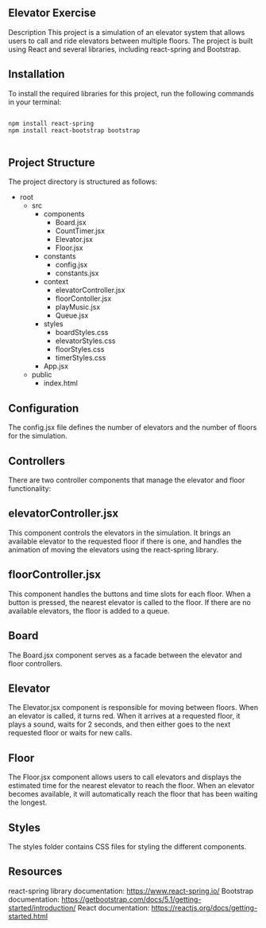 ## Elevator Exercise
Description
This project is a simulation of an elevator system that allows users to call and ride elevators between multiple floors. The project is built using React and several libraries, including react-spring and Bootstrap.

## Installation
To install the required libraries for this project, run the following commands in your terminal:
<pre>
<code>
npm install react-spring
npm install react-bootstrap bootstrap
</code>
</pre>

## Project Structure
The project directory is structured as follows:

- root
  - src
    - components
      - Board.jsx
      - CountTimer.jsx
      - Elevator.jsx
      - Floor.jsx
    - constants
      - config.jsx
      - constants.jsx
    - context
      - elevatorController.jsx
      - floorContoller.jsx
      - playMusic.jsx
      - Queue.jsx
    - styles
      - boardStyles.css
      - elevatorStyles.css
      - floorStyles.css
      - timerStyles.css
    - App.jsx
  - public
    - index.html

## Configuration
The config.jsx file defines the number of elevators and the number of floors for the simulation.

## Controllers
There are two controller components that manage the elevator and floor functionality:

## elevatorController.jsx
This component controls the elevators in the simulation. It brings an available elevator to the requested floor if there is one, and handles the animation of moving the elevators using the react-spring library.

## floorController.jsx
This component handles the buttons and time slots for each floor. When a button is pressed, the nearest elevator is called to the floor. If there are no available elevators, the floor is added to a queue.

## Board
The Board.jsx component serves as a facade between the elevator and floor controllers.

## Elevator
The Elevator.jsx component is responsible for moving between floors. When an elevator is called, it turns red. When it arrives at a requested floor, it plays a sound, waits for 2 seconds, and then either goes to the next requested floor or waits for new calls.


## Floor
The Floor.jsx component allows users to call elevators and displays the estimated time for the nearest elevator to reach the floor. When an elevator becomes available, it will automatically reach the floor that has been waiting the longest.

## Styles
The styles folder contains CSS files for styling the different components.

## Resources
react-spring library documentation: https://www.react-spring.io/
Bootstrap documentation: https://getbootstrap.com/docs/5.1/getting-started/introduction/
React documentation: https://reactjs.org/docs/getting-started.html




